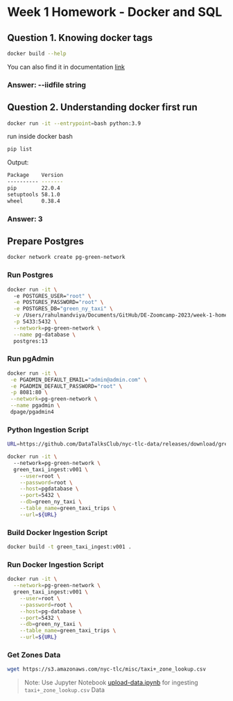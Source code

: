 # Week 1 Homework - Docker and SQL

## Question 1. Knowing docker tags
```bash
docker build --help
```
You can also find it in documentation [link](https://docs.docker.com/engine/reference/commandline/image_build/)

### Answer: --iidfile string

## Question 2. Understanding docker first run
```bash
docker run -it --entrypoint=bash python:3.9
```
run inside docker bash
```bash
pip list
```

Output:
```bash
Package    Version
---------- -------
pip        22.0.4
setuptools 58.1.0
wheel      0.38.4
```
### Answer: 3

## Prepare Postgres
```bash
docker network create pg-green-network
```

### Run Postgres
```bash
docker run -it \                           
  -e POSTGRES_USER="root" \
  -e POSTGRES_PASSWORD="root" \
  -e POSTGRES_DB="green_ny_taxi" \
  -v /Users/rahulmandviya/Documents/GitHub/DE-Zoomcamp-2023/week-1-home-work/ny_taxi_postgres_data:/var/lib/postgresql/data \
  -p 5433:5432 \
  --network=pg-green-network \
  --name pg-database \
  postgres:13
```

### Run pgAdmin
```bash
docker run -it \
 -e PGADMIN_DEFAULT_EMAIL="admin@admin.com" \
 -e PGADMIN_DEFAULT_PASSWORD="root" \
 -p 8081:80 \
 --network=pg-green-network \
 --name pgadmin \
 dpage/pgadmin4
```

### Python Ingestion Script
```bash
URL=https://github.com/DataTalksClub/nyc-tlc-data/releases/download/green/green_tripdata_2019-01.csv.gz

docker run -it \                           
  --network=pg-green-network \
  green_taxi_ingest:v001 \
    --user=root \
    --password=root \
    --host=pgdatabase \
    --port=5432 \
    --db=green_ny_taxi \
    --table_name=green_taxi_trips \
    --url=${URL}
```
### Build Docker Ingestion Script
```bash
docker build -t green_taxi_ingest:v001 .
```

### Run Docker Ingestion Script
```bash
docker run -it \
  --network=pg-green-network \
  green_taxi_ingest:v001 \
    --user=root \
    --password=root \
    --host=pg-database \
    --port=5432 \
    --db=green_ny_taxi \
    --table_name=green_taxi_trips \
    --url=${URL}
```

### Get Zones Data
```bash
wget https://s3.amazonaws.com/nyc-tlc/misc/taxi+_zone_lookup.csv
```
> Note: Use Jupyter Notebook [upload-data.ipynb]() for ingesting `taxi+_zone_lookup.csv` Data


